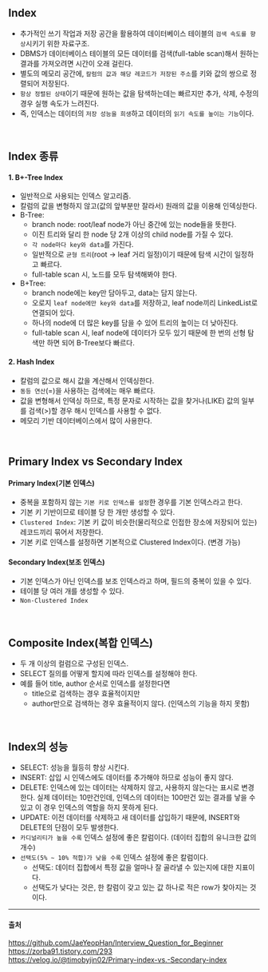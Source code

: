 ## Index
- 추가적인 쓰기 작업과 저장 공간을 활용하여 데이터베이스 테이블의 `검색 속도를 향상`시키기 위한 자료구조.
- DBMS가 데이터베이스 테이블의 모든 데이터를 검색(full-table scan)해서 원하는 결과를 가져오려면 시간이 오래 걸린다.  
- 별도의 메모리 공간에, `칼럼의 값과 해당 레코드가 저장된 주소`를 키와 값의 쌍으로 정렬되어 저장된다.
- `항상 정렬된 상태`이기 때문에 원하는 값을 탐색하는데는 빠르지만 추가, 삭제, 수정의 경우 실행 속도가 느려진다.
- 즉, 인덱스는 데이터의 `저장 성능을 희생`하고 데이터의 `읽기 속도를 높이는 기능`이다.
 
</br>
 
## Index 종류
#### 1. B+-Tree Index
- 일반적으로 사용되는 인덱스 알고리즘.
- 칼럼의 값을 변형하지 않고(값의 앞부분만 잘라서) 원래의 값을 이용해 인덱싱한다.
- B-Tree: 
  - branch node: root/leaf node가 아닌 중간에 있는 node들을 뜻한다.
  - 이진 트리와 달리 한 node 당 2개 이상의 child node를 가질 수 있다.
  - `각 node마다 key와 data`를 가진다.
  - 일반적으로 `균형 트리`(root &rarr; leaf 거리 일정)이기 때문에 탐색 시간이 일정하고 빠르다.
  - full-table scan 시, 노드를 모두 탐색해봐야 한다.
- B+Tree: 
  - branch node에는 key만 담아두고, data는 담지 않는다.
  - 오로지 `leaf node에만 key와 data`를 저장하고, leaf node끼리 LinkedList로 연결되어 있다.
  - 하나의 node에 더 많은 key를 담을 수 있어 트리의 높이는 더 낮아진다.
  - full-table scan 시, leaf node에 데이터가 모두 있기 때문에 한 번의 선형 탐색만 하면 되어 B-Tree보다 빠르다.
#### 2. Hash Index
- 칼럼의 값으로 해시 값을 계산해서 인덱싱한다.
- `동등 연산`(=)을 사용하는 검색에는 매우 빠르다. 
- 값을 변형해서 인덱싱 하므로, 특정 문자로 시작하는 값을 찾거나(LIKE) 값의 일부를 검색(>)할 경우 해시 인덱스를 사용할 수 없다.
- 메모리 기반 데이터베이스에서 많이 사용한다.

</br>
 
## Primary Index vs Secondary Index
#### Primary Index(기본 인덱스)
- 중복을 포함하지 않는 `기본 키로 인덱스를 설정`한 경우를 기본 인덱스라고 한다.
- 기본 키 기반이므로 테이블 당 한 개만 생성할 수 있다.
- `Clustered Index`: 기본 키 값이 비슷한(물리적으로 인접한 장소에 저장되어 있는) 레코드끼리 묶어서 저장한다.
- 기본 키로 인덱스를 설정하면 기본적으로 Clustered Index이다. (변경 가능)
#### Secondary Index(보조 인덱스)
- 기본 인덱스가 아닌 인덱스를 보조 인덱스라고 하며, 필드의 중복이 있을 수 있다.
- 테이블 당 여러 개를 생성할 수 있다.
- `Non-Clustered Index` 

</br>
 
## Composite Index(복합 인덱스)
- 두 개 이상의 컬럼으로 구성된 인덱스.
- SELECT 질의를 어떻게 할지에 따라 인덱스를 설정해야 한다.
- 예를 들어 title, author 순서로 인덱스를 설정한다면
  - title으로 검색하는 경우 효율적이지만
  - author만으로 검색하는 경우 효율적이지 않다. (인덱스의 기능을 하지 못함)
 
</br>
 
## Index의 성능
- SELECT: 성능을 월등히 향상 시킨다.
- INSERT: 삽입 시 인덱스에도 데이터를 추가해야 하므로 성능이 좋지 않다.
- DELETE: 인덱스에 있는 데이터는 삭제하지 않고, 사용하지 않는다는 표시로 변경한다. 실제 데이터는 10만건인데, 인덱스의 데이터는 100만건 있는 결과를 낳을 수 있고 이 경우 인덱스의 역할을 하지 못하게 된다. 
- UPDATE: 이전 데이터를 삭제하고 새 데이터를 삽입하기 때문에, INSERT와 DELETE의 단점이 모두 발생한다.
- `카디널리티가 높을 수록` 인덱스 설정에 좋은 칼럼이다. (데이터 집합의 유니크한 값의 개수)
- `선택도(5% ~ 10% 적합)가 낮을 수록` 인덱스 설정에 좋은 칼럼이다. 
  - 선택도: 데이터 집합에서 특정 값을 얼마나 잘 골라낼 수 있는지에 대한 지표이다.
  - 선택도가 낮다는 것은, 한 칼럼이 갖고 있는 값 하나로 적은 row가 찾아지는 것이다.

-----
#### 출처  
https://github.com/JaeYeopHan/Interview_Question_for_Beginner  
https://zorba91.tistory.com/293  
https://velog.io/@timobyjin02/Primary-index-vs.-Secondary-index
